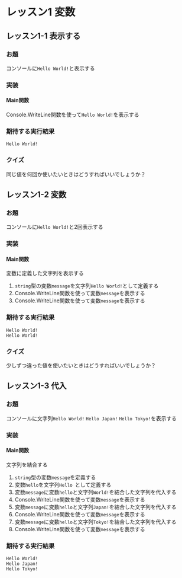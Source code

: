 # レッスン1 変数
## レッスン1-1 表示する

### お題

コンソールに`Hello World!`と表示する

### 実装
#### Main関数

Console.WriteLine関数を使って`Hello World!`を表示する

### 期待する実行結果

```
Hello World!
```

### クイズ

同じ値を何回か使いたいときはどうすればいいでしょうか？

## レッスン1-2 変数

### お題

コンソールに`Hello World!`と2回表示する

### 実装
#### Main関数

変数に定義した文字列を表示する

1. `string`型の変数`message`を文字列`Hello World!`として定義する
1. Console.WriteLine関数を使って変数`message`を表示する
1. Console.WriteLine関数を使って変数`message`を表示する

### 期待する実行結果

```
Hello World!
Hello World!
```

### クイズ

少しずつ違った値を使いたいときはどうすればいいでしょうか？

## レッスン1-3 代入

### お題

コンソールに文字列`Hello World!` `Hello Japan!` `Hello Tokyo!`を表示する

### 実装
#### Main関数

文字列を結合する

1. `string`型の変数`message`を定義する
1. 変数`hello`を文字列`Hello `として定義する
1. 変数`message`に変数`hello`と文字列`World!`を結合した文字列を代入する
1. Console.WriteLine関数を使って変数`message`を表示する
1. 変数`message`に変数`hello`と文字列`Japan!`を結合した文字列を代入する
1. Console.WriteLine関数を使って変数`message`を表示する
1. 変数`message`に変数`hello`と文字列`Tokyo!`を結合した文字列を代入する
1. Console.WriteLine関数を使って変数`message`を表示する

### 期待する実行結果

```
Hello World!
Hello Japan!
Hello Tokyo!
```
